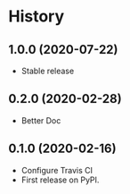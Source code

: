 # History

## 1.0.0 (2020-07-22)
*   Stable release


## 0.2.0 (2020-02-28)

*   Better Doc

## 0.1.0 (2020-02-16)

*   Configure Travis CI
*   First release on PyPI.
